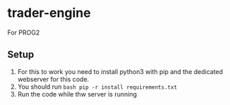 # trader-engine
For PROG2


## Setup

1. For this to work you need to install python3 with pip and the dedicated webserver for this code.
2. You should run `bash
                pip -r install requirements.txt`
3. Run the code while thw server is running

